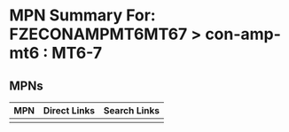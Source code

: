 



# MPN Summary For: FZECONAMPMT6MT67 > con-amp-mt6 : MT6-7

## MPNs
  

|MPN|Direct Links|Search Links|
| :--- | :--- | :--- |
||||
